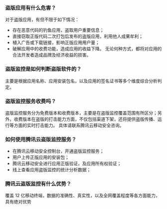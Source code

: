 ### 盗版应用有什么危害？
对于盗版应用，有但不限于如下情况：
- 存在恶意代码的钓鱼应用，盗取用户重要信息；
- 直接窃取正版代码二次打包后发布的盗版应用，利用他人成果牟利；
- 植入广告或下载链接，影响正版应用用户量；
- 破解应用中的收费功能，造成应用的收益下降。
无论何种方式，都将对应用的合法开发者造成品牌及经济收益的损害。

### 盗版监控是如何判断盗版软件的？
主要是根据应用名称、应用安装包名，以及应用的签名证书等多个维度综合分析判定。

### 盗版监控服务收费吗？
盗版监控服务分为免费版本和收费版本，主要是在盗版监控覆盖范围有所区分；另外，收费版本在盗版的打击能力方面，不仅包括渠道下架，还将提供盗版传播、运行等方面的实时打击能力。
具体请联系腾讯云移动安全咨询。

### 如何使用腾讯云盗版监控服务？
- 在腾讯云移动安全控制台，开通盗版监控服务；
- 用户上传正版应用的安装包；
- 腾讯云移动安全进行应用正版验证，及应用所有权验证；
- 线上查看应用盗版监控的统计分析数据；

### 腾讯云盗版监控有什么优势？
覆盖 12 亿移动终端，数据的准确性、真实性，以及全网覆盖程度等各方面能力，具有绝对优势
